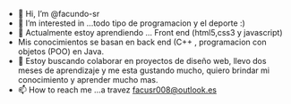 - 👋 Hi, I’m @facundo-sr
- 👀 I’m interested in ...todo tipo de programacion y el deporte :)
- 🌱 Actualmente estoy aprendiendo ... Front end  (html5,css3 y javascript)
-  Mis conocimientos se basan en back end  (C++ , programacion con objetos (POO) en Java.
- 💞️ Estoy buscando colaborar en proyectos de diseño web, llevo dos meses de aprendizaje y me esta gustando mucho, quiero brindar mi conocimiento y aprender mucho mas.
- 📫 How to reach me ...a travez  facusr008@outlook.es

<!---
facundo-sr/facundo-sr is a ✨ special ✨ repository because its `README.md` (this file) appears on your GitHub profile.
You can click the Preview link to take a look at your changes.
--->
